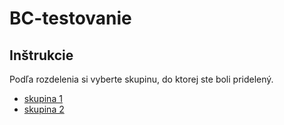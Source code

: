 # BC-testovanie

## Inštrukcie

Podľa rozdelenia si vyberte skupinu, do ktorej ste boli pridelený.

+ [skupina 1](/skupina_1)
+ [skupina 2](/skupina_2)